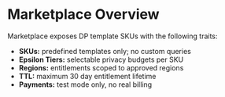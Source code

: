 # Marketplace Overview

Marketplace exposes DP template SKUs with the following traits:

- **SKUs:** predefined templates only; no custom queries
- **Epsilon Tiers:** selectable privacy budgets per SKU
- **Regions:** entitlements scoped to approved regions
- **TTL:** maximum 30 day entitlement lifetime
- **Payments:** test mode only, no real billing
